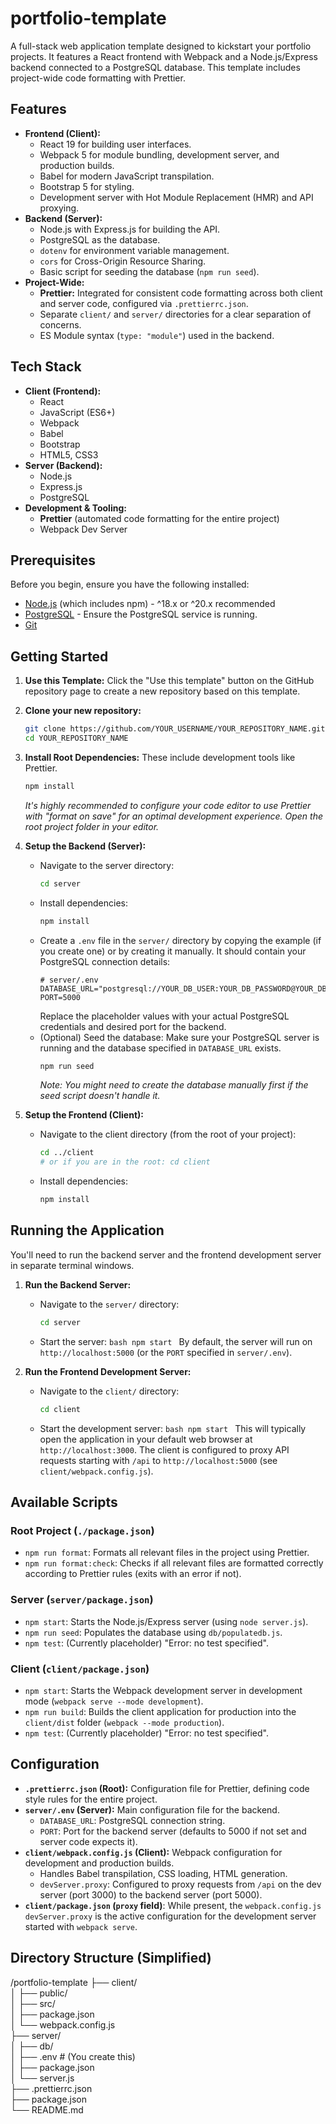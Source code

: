 # portfolio-template

A full-stack web application template designed to kickstart your portfolio projects. It features a React frontend with Webpack and a Node.js/Express backend connected to a PostgreSQL database. This template includes project-wide code formatting with Prettier.

## Features

- **Frontend (Client):**
  - React 19 for building user interfaces.
  - Webpack 5 for module bundling, development server, and production builds.
  - Babel for modern JavaScript transpilation.
  - Bootstrap 5 for styling.
  - Development server with Hot Module Replacement (HMR) and API proxying.
- **Backend (Server):**
  - Node.js with Express.js for building the API.
  - PostgreSQL as the database.
  - `dotenv` for environment variable management.
  - `cors` for Cross-Origin Resource Sharing.
  - Basic script for seeding the database (`npm run seed`).
- **Project-Wide:**
  - **Prettier:** Integrated for consistent code formatting across both client and server code, configured via `.prettierrc.json`.
  - Separate `client/` and `server/` directories for a clear separation of concerns.
  - ES Module syntax (`type: "module"`) used in the backend.

## Tech Stack

- **Client (Frontend):**
  - React
  - JavaScript (ES6+)
  - Webpack
  - Babel
  - Bootstrap
  - HTML5, CSS3
- **Server (Backend):**
  - Node.js
  - Express.js
  - PostgreSQL
- **Development & Tooling:**
  - **Prettier** (automated code formatting for the entire project)
  - Webpack Dev Server

## Prerequisites

Before you begin, ensure you have the following installed:

- [Node.js](https://nodejs.org/) (which includes npm) - ^18.x or ^20.x recommended
- [PostgreSQL](https://www.postgresql.org/download/) - Ensure the PostgreSQL service is running.
- [Git](https://git-scm.com/)

## Getting Started

1.  **Use this Template:**
    Click the "Use this template" button on the GitHub repository page to create a new repository based on this template.

2.  **Clone your new repository:**

    ```bash
    git clone https://github.com/YOUR_USERNAME/YOUR_REPOSITORY_NAME.git
    cd YOUR_REPOSITORY_NAME
    ```

3.  **Install Root Dependencies:**
    These include development tools like Prettier.

    ```bash
    npm install
    ```

    _It's highly recommended to configure your code editor to use Prettier with "format on save" for an optimal development experience. Open the root project folder in your editor._

4.  **Setup the Backend (Server):**

    - Navigate to the server directory:
      ```bash
      cd server
      ```
    - Install dependencies:
      ```bash
      npm install
      ```
    - Create a `.env` file in the `server/` directory by copying the example (if you create one) or by creating it manually. It should contain your PostgreSQL connection details:
      ```env
      # server/.env
      DATABASE_URL="postgresql://YOUR_DB_USER:YOUR_DB_PASSWORD@YOUR_DB_HOST:YOUR_DB_PORT/YOUR_DB_NAME"
      PORT=5000
      ```
      Replace the placeholder values with your actual PostgreSQL credentials and desired port for the backend.
    - (Optional) Seed the database:
      Make sure your PostgreSQL server is running and the database specified in `DATABASE_URL` exists.
      ```bash
      npm run seed
      ```
      _Note: You might need to create the database manually first if the seed script doesn't handle it._

5.  **Setup the Frontend (Client):**
    - Navigate to the client directory (from the root of your project):
      ```bash
      cd ../client
      # or if you are in the root: cd client
      ```
    - Install dependencies:
      ```bash
      npm install
      ```

## Running the Application

You'll need to run the backend server and the frontend development server in separate terminal windows.

1.  **Run the Backend Server:**

    - Navigate to the `server/` directory:
      ```bash
      cd server
      ```
    - Start the server:
      `bash
    npm start
    `
      By default, the server will run on `http://localhost:5000` (or the `PORT` specified in `server/.env`).

2.  **Run the Frontend Development Server:**
    - Navigate to the `client/` directory:
      ```bash
      cd client
      ```
    - Start the development server:
      `bash
    npm start
    `
      This will typically open the application in your default web browser at `http://localhost:3000`. The client is configured to proxy API requests starting with `/api` to `http://localhost:5000` (see `client/webpack.config.js`).

## Available Scripts

### Root Project (`./package.json`)

- `npm run format`: Formats all relevant files in the project using Prettier.
- `npm run format:check`: Checks if all relevant files are formatted correctly according to Prettier rules (exits with an error if not).

### Server (`server/package.json`)

- `npm start`: Starts the Node.js/Express server (using `node server.js`).
- `npm run seed`: Populates the database using `db/populatedb.js`.
- `npm test`: (Currently placeholder) "Error: no test specified".

### Client (`client/package.json`)

- `npm start`: Starts the Webpack development server in development mode (`webpack serve --mode development`).
- `npm run build`: Builds the client application for production into the `client/dist` folder (`webpack --mode production`).
- `npm test`: (Currently placeholder) "Error: no test specified".

## Configuration

- **`.prettierrc.json` (Root):** Configuration file for Prettier, defining code style rules for the entire project.
- **`server/.env` (Server):** Main configuration file for the backend.
  - `DATABASE_URL`: PostgreSQL connection string.
  - `PORT`: Port for the backend server (defaults to 5000 if not set and server code expects it).
- **`client/webpack.config.js` (Client):** Webpack configuration for development and production builds.
  - Handles Babel transpilation, CSS loading, HTML generation.
  - `devServer.proxy`: Configured to proxy requests from `/api` on the dev server (port 3000) to the backend server (port 5000).
- **`client/package.json` (`proxy` field)**: While present, the `webpack.config.js` `devServer.proxy` is the active configuration for the development server started with `webpack serve`.

## Directory Structure (Simplified)

/portfolio-template
├── client/ <br>
│ ├── public/<br>
│ ├── src/<br>
│ ├── package.json<br>
│ └── webpack.config.js<br>
├── server/ <br>
│ ├── db/ <br>
│ ├── .env # (You create this) <br>
│ ├── package.json <br>
│ └── server.js<br>
├── .prettierrc.json<br>
├── package.json<br>
└── README.md<br>

